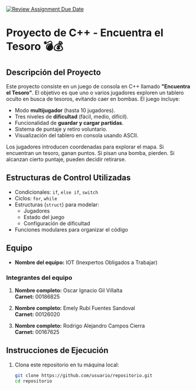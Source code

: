 [![Review Assignment Due Date](https://classroom.github.com/assets/deadline-readme-button-22041afd0340ce965d47ae6ef1cefeee28c7c493a6346c4f15d667ab976d596c.svg)](https://classroom.github.com/a/mi1WNrHU)

# Proyecto de C++ - Encuentra el Tesoro 💣💰

## Descripción del Proyecto

Este proyecto consiste en un juego de consola en C++ llamado **"Encuentra el Tesoro"**. El objetivo es que uno o varios jugadores exploren un tablero oculto en busca de tesoros, evitando caer en bombas. El juego incluye:

- Modo **multijugador** (hasta 10 jugadores).
- Tres niveles de **dificultad** (fácil, medio, difícil).
- Funcionalidad de **guardar y cargar partidas**.
- Sistema de puntaje y retiro voluntario.
- Visualización del tablero en consola usando ASCII.

Los jugadores introducen coordenadas para explorar el mapa. Si encuentran un tesoro, ganan puntos. Si pisan una bomba, pierden. Si alcanzan cierto puntaje, pueden decidir retirarse.

## Estructuras de Control Utilizadas

- Condicionales: `if`, `else if`, `switch`
- Ciclos: `for`, `while`
- Estructuras (`struct`) para modelar:
  - Jugadores
  - Estado del juego
  - Configuración de dificultad
- Funciones modulares para organizar el código

## Equipo

- **Nombre del equipo:** IOT (Inexpertos Obligados a Trabajar)

### Integrantes del equipo

1. **Nombre completo:** Oscar Ignacio Gil Villalta  
   **Carnet:** 00186825

2. **Nombre completo:** Emely Rubí Fuentes Sandoval  
   **Carnet:** 00126020

3. **Nombre completo:** Rodrigo Alejandro Campos Cierra  
   **Carnet:** 00167625

## Instrucciones de Ejecución

1. Clona este repositorio en tu máquina local:
   ```bash
   git clone https://github.com/usuario/repositorio.git
   cd repositorio
